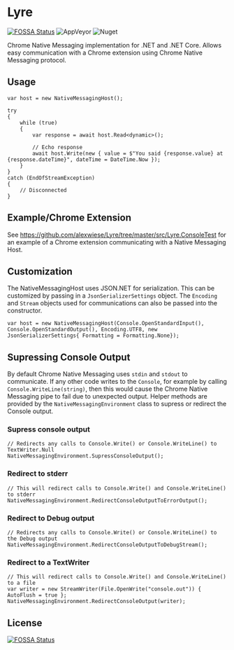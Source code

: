 # Lyre
[![FOSSA Status](https://app.fossa.io/api/projects/git%2Bgithub.com%2Falexwiese%2FLyre.svg?type=shield)](https://app.fossa.io/projects/git%2Bgithub.com%2Falexwiese%2FLyre?ref=badge_shield)
![AppVeyor](https://img.shields.io/appveyor/ci/alexwiese/lyre)
![Nuget](https://img.shields.io/nuget/dt/lyre)

Chrome Native Messaging implementation for .NET and .NET Core.
Allows easy communication with a Chrome extension using Chrome Native Messaging protocol.

## Usage

    var host = new NativeMessagingHost();

    try
    {
        while (true)
        {
            var response = await host.Read<dynamic>();

            // Echo response
            await host.Write(new { value = $"You said {response.value} at {response.dateTime}", dateTime = DateTime.Now });
        }
    }
    catch (EndOfStreamException)
    {
        // Disconnected
    }
    
## Example/Chrome Extension

See https://github.com/alexwiese/Lyre/tree/master/src/Lyre.ConsoleTest for an example of a Chrome extension communicating with a Native Messaging Host.
    
## Customization

The NativeMessagingHost uses JSON.NET for serialization. This can be customized by passing in a `JsonSerializerSettings` object.
The `Encoding` and `Stream` objects used for communications can also be passed into the constructor.

    var host = new NativeMessagingHost(Console.OpenStandardInput(), Console.OpenStandardOutput(), Encoding.UTF8, new JsonSerializerSettings{ Formatting = Formatting.None});

## Supressing Console Output

By default Chrome Native Messaging uses `stdin` and `stdout` to communicate. If any other code writes to the `Console`, for example by calling `Console.WriteLine(string)`, then this would cause the Chrome Native Messaging pipe to fail due to unexpected output. Helper methods are provided by the `NativeMessagingEnvironment` class to supress or redirect the Console output.

### Supress console output

    // Redirects any calls to Console.Write() or Console.WriteLine() to TextWriter.Null
    NativeMessagingEnvironment.SupressConsoleOutput();
    
### Redirect to stderr

    // This will redirect calls to Console.Write() and Console.WriteLine() to stderr
    NativeMessagingEnvironment.RedirectConsoleOutputToErrorOutput();

### Redirect to Debug output

    // Redirects any calls to Console.Write() or Console.WriteLine() to the Debug output
    NativeMessagingEnvironment.RedirectConsoleOutputToDebugStream();
    
### Redirect to a TextWriter

    // This will redirect calls to Console.Write() and Console.WriteLine() to a file
    var writer = new StreamWriter(File.OpenWrite("console.out")) { AutoFlush = true };
    NativeMessagingEnvironment.RedirectConsoleOutput(writer);


    
    
    


## License
[![FOSSA Status](https://app.fossa.io/api/projects/git%2Bgithub.com%2Falexwiese%2FLyre.svg?type=large)](https://app.fossa.io/projects/git%2Bgithub.com%2Falexwiese%2FLyre?ref=badge_large)
